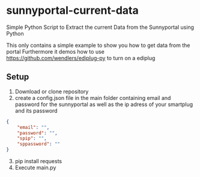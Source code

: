 # sunnyportal-current-data
Simple Python Script to Extract the current Data from the Sunnyportal using Python

This only contains a simple example to show you how to get data from the portal
Furthermore it demos how to use https://github.com/wendlers/ediplug-py to turn on a ediplug

## Setup

1. Download or clone repository
2. create a config.json file in the main folder containing email and password for the sunnyportal
   as well as the ip adress of your smartplug and its password

```json
{
    "email": "",
    "password": "",
    "spip": "",
    "sppassword": ""
}
```
3. pip install requests
4. Execute main.py
